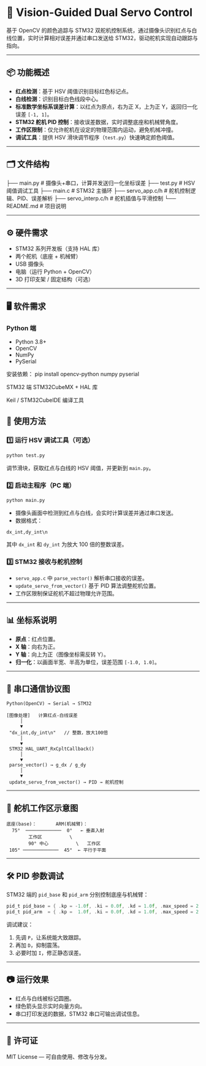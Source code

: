# 🎯 Vision-Guided Dual Servo Control

基于 OpenCV 的颜色追踪与 STM32 双舵机控制系统，通过摄像头识别红点与白线位置，实时计算相对误差并通过串口发送给 STM32，驱动舵机实现自动跟踪与指向。

---

## 📦 功能概述
- **红点检测**：基于 HSV 阈值识别目标红色标记点。
- **白线检测**：识别目标白色线段中心。
- **标准数学坐标系误差计算**：以红点为原点，右为正 X，上为正 Y，返回归一化误差 `[-1, 1]`。
- **STM32 舵机 PID 控制**：接收误差数据，实时调整底座和机械臂角度。
- **工作区限制**：仅允许舵机在设定的物理范围内运动，避免机械冲撞。
- **调试工具**：提供 HSV 滑块调节程序（`test.py`）快速确定颜色阈值。

---

## 🗂 文件结构

├── main.py # 摄像头+串口，计算并发送归一化坐标误差
├── test.py # HSV 阈值调试工具
├── main.c # STM32 主循环
├── servo_app.c/h # 舵机控制逻辑、PID、误差解析
├── servo_interp.c/h # 舵机插值与平滑控制
└── README.md # 项目说明




---

## ⚙️ 硬件需求
- STM32 系列开发板（支持 HAL 库）
- 两个舵机（底座 + 机械臂）
- USB 摄像头
- 电脑（运行 Python + OpenCV）
- 3D 打印支架 / 固定结构（可选）

---

## 🖥 软件需求
### Python 端
- Python 3.8+
- OpenCV
- NumPy
- PySerial

安装依赖：
pip install opencv-python numpy pyserial

STM32 端
STM32CubeMX + HAL 库

Keil / STM32CubeIDE 编译工具

## 🚀 使用方法

### 1️⃣ 运行 HSV 调试工具（可选）
```bash
python test.py
```
调节滑块，获取红点与白线的 HSV 阈值，并更新到 `main.py`。

### 2️⃣ 启动主程序（PC 端）
```bash
python main.py
```
- 摄像头画面中检测到红点与白线，会实时计算误差并通过串口发送。
- 数据格式：
```
dx_int,dy_int\n
```
其中 `dx_int` 和 `dy_int` 为放大 100 倍的整数误差。

### 3️⃣ STM32 接收与舵机控制
- `servo_app.c` 中 `parse_vector()` 解析串口接收的误差。
- `update_servo_from_vector()` 基于 PID 算法调整舵机位置。
- 工作区限制保证舵机不超过物理允许范围。

---

## 📊 坐标系说明
- **原点**：红点位置。
- **X 轴**：向右为正。
- **Y 轴**：向上为正（图像坐标需反转 Y）。
- **归一化**：以画面半宽、半高为单位，误差范围 `[-1.0, 1.0]`。

---

## 🔌 串口通信协议图
```text
Python(OpenCV) → Serial → STM32

[图像处理]   计算红点-白线误差
     │
     ▼
 "dx_int,dy_int\n"   // 整数，放大100倍
     │
     ▼
 STM32 HAL_UART_RxCpltCallback()
     │
     ▼
 parse_vector() → g_dx / g_dy
     │
     ▼
 update_servo_from_vector() → PID → 舵机控制
```

---

## 📐 舵机工作区示意图
```text
底座(base)：       ARM(机械臂)：
  75°  ─────────────  0°   ← 垂直入射
        工作区          \
        90° 中心          \   工作区
 105° ─────────────  45°  ← 平行于平面
```

---

## 🛠 PID 参数调试
STM32 端的 `pid_base` 和 `pid_arm` 分别控制底座与机械臂：
```c
pid_t pid_base = { .kp = -1.0f, .ki = 0.0f, .kd = 1.0f, .max_speed = 2.0f };
pid_t pid_arm  = { .kp =  1.0f, .ki = 0.0f, .kd = 1.0f, .max_speed = 2.0f };
```
调试建议：
1. 先调 `P`，让系统能大致跟踪。
2. 再加 `D`，抑制震荡。
3. 必要时加 `I`，修正静态误差。

---

## 📷 运行效果
- 红点与白线被标记圆圈。
- 绿色箭头显示实时向量方向。
- 串口打印发送的数据，STM32 串口可输出调试信息。

---

## 📄 许可证
MIT License — 可自由使用、修改与分发。




